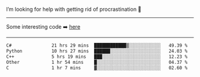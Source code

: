 I’m looking for help with getting rid of procrastination 🤔

-----

Some interesting code :arrow_right: [here](https://github.com/zhen8838/playground)

-----

<!--START_SECTION:waka-->

```txt
C#               21 hrs 29 mins  ████████████▒░░░░░░░░░░░░   49.39 %
Python           10 hrs 27 mins  ██████░░░░░░░░░░░░░░░░░░░   24.03 %
C++              5 hrs 19 mins   ███░░░░░░░░░░░░░░░░░░░░░░   12.23 %
Other            1 hr 54 mins    █░░░░░░░░░░░░░░░░░░░░░░░░   04.37 %
C                1 hr 7 mins     ▓░░░░░░░░░░░░░░░░░░░░░░░░   02.60 %
```

<!--END_SECTION:waka-->

<!--
**zhen8838/zhen8838** is a ✨ _special_ ✨ repository because its `README.md` (this file) appears on your GitHub profile.

Here are some ideas to get you started:

- 🔭 I’m currently working on ...
- 🌱 I’m currently learning ...
- 👯 I’m looking to collaborate on ...
 ...
- 💬 Ask me about ...
- 📫 How to reach me: ...
- 😄 Pronouns: ...
- ⚡ Fun fact: ...
-->
